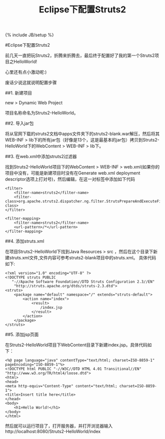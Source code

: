 ﻿---
layout: post
title: "Eclipse下配置Struts2"
description: "struts2在eclipse下的配置"
category: 'diary'
tags: [Struts2,Eclipse,Java]
---
{% include JB/setup %}


#Eclipse下配置Struts2

前几天一直把玩Struts2，折腾来折腾去，最后终于配置好了我的第一个Struts2项目之HelloWorld!

心里还有点小激动呢:)

废话少说这就说明配置步骤

##1. 新建项目

new > Dynamic Web Project

项目名称命名为Struts2-HelloWorld。

##2. 导入jar包

将从官网下载的struts2文档中apps文件夹下的struts2-blank.war解压，然后将其WEB-INF > lib下的所有jar包（好像是13个，这是最基本的jar包）拷贝到Struts2-HelloWorld下的WebContent > WEB-INF > lib下。

##3. 在web.xml中添加struts2过滤器

找到Struts2-HelloWorld项目下的WebContent > WEB-INF > web.xml(如果你的项目中没有，可能是新建项目时没有在Generate web.xml deployment descriptor选项上打对号)，然后编辑，在<web-app></web-app>这一对标签中添加如下代码

    <filter>
        <filter-name>struts2</filter-name>
        <filter-class>org.apache.struts2.dispatcher.ng.filter.StrutsPrepareAndExecuteFilter</filter-class>
    </filter>

    <filter-mapping>
        <filter-name>struts2</filter-name>
        <url-pattern>/*</url-pattern>
    </filter-mapping>


##4. 添加struts.xml

在项目Struts2-HelloWorld下找到Java Resources > src ，然后在这个目录下新建struts.xml文件,文件内容可参考struts2-blank项目中的struts.xml。
具体代码如下:

    <?xml version="1.0" encoding="UTF-8" ?>
    <!DOCTYPE struts PUBLIC
       "-//Apache Software Foundation//DTD Struts Configuration 2.3//EN"
    	"http://struts.apache.org/dtds/struts-2.3.dtd">
    <struts>
        <package name="default" namespace="/" extends="struts-default">
        	<action name="index">
                <result>
                	/index.jsp
                </result>
            </action>
        </package>
    </struts>

##5. 添加jsp页面

在Struts2-HelloWorld项目下WebContent目录下新建index.jsp。具体代码如下：

    <%@ page language="java" contentType="text/html; charset=ISO-8859-1" pageEncoding="ISO-8859-1"%>
    <!DOCTYPE html PUBLIC "-//W3C//DTD HTML 4.01 Transitional//EN" "http://www.w3.org/TR/html4/loose.dtd">
    <html>
    <head>
    <meta http-equiv="Content-Type" content="text/html; charset=ISO-8859-1">
    <title>Insert title here</title>
    </head>
    <body>
	    <h1>Hello World!</h1>
    </body>
    </html>

然后就可以运行项目了，打开服务器，并打开浏览器输入http://localhost:8080/Struts2-HelloWorld/index

